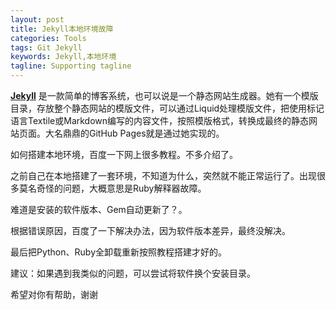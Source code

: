```yaml
---
layout: post
title: Jekyll本地环境故障
categories: Tools
tags: Git Jekyll 
keywords: Jekyll,本地环境
tagline: Supporting tagline
---
```

**[Jekyll](http://jekyllrb.com/)** 是一款简单的博客系统，也可以说是一个静态网站生成器。她有一个模版目录，存放整个静态网站的模版文件，可以通过Liquid处理模版文件，把使用标记语言Textile或Markdown编写的内容文件，按照模版格式，转换成最终的静态网站页面。大名鼎鼎的GitHub Pages就是通过她实现的。

如何搭建本地环境，百度一下网上很多教程。不多介绍了。

之前自己在本地搭建了一套环境，不知道为什么，突然就不能正常运行了。出现很多莫名奇怪的问题，大概意思是Ruby解释器故障。

难道是安装的软件版本、Gem自动更新了？。

根据错误原因，百度了一下解决办法，因为软件版本差异，最终没解决。

最后把Python、Ruby全卸载重新按照教程搭建才好的。

建议：如果遇到我类似的问题，可以尝试将软件换个安装目录。

希望对你有帮助，谢谢

